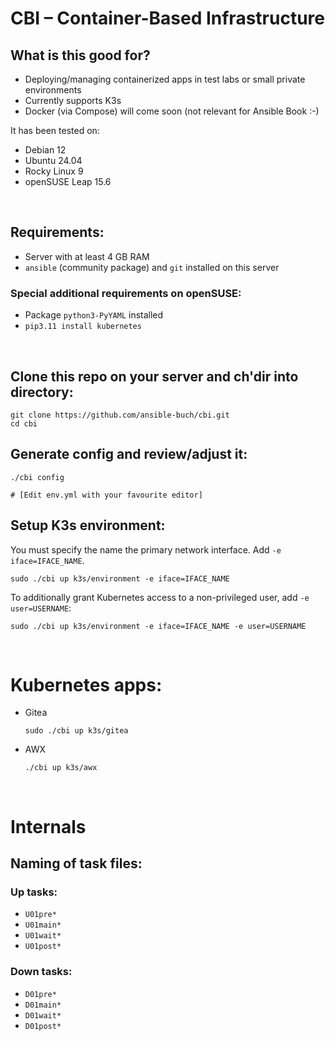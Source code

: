 # CBI &ndash; Container-Based Infrastructure

## What is this good for?

- Deploying/managing containerized apps in test labs or small private
  environments
- Currently supports K3s
- Docker (via Compose) will come soon (not relevant for Ansible Book :-)

It has been tested on:

- Debian 12
- Ubuntu 24.04
- Rocky Linux 9
- openSUSE Leap 15.6

<br/>

## Requirements:

- Server with at least 4 GB RAM
- `ansible` (community package) and `git` installed on this server

### Special additional requirements on openSUSE:
- Package `python3-PyYAML` installed
- `pip3.11 install kubernetes`

<br/>

## Clone this repo on your server and ch'dir into directory:

```
git clone https://github.com/ansible-buch/cbi.git
cd cbi
```

## Generate config and review/adjust it:
```
./cbi config

# [Edit env.yml with your favourite editor]
```


## Setup K3s environment:

You must specify the name the primary network interface.
Add `-e iface=IFACE_NAME`.

```
sudo ./cbi up k3s/environment -e iface=IFACE_NAME
```

To additionally grant Kubernetes access to a non-privileged user,
add `-e user=USERNAME`:

```
sudo ./cbi up k3s/environment -e iface=IFACE_NAME -e user=USERNAME
```


<br/>


# Kubernetes apps:

- Gitea
  ```
  sudo ./cbi up k3s/gitea
  ```

- AWX
  ```
  ./cbi up k3s/awx
  ```





<br/>



# Internals

## Naming of task files:

### Up tasks:
- `U01pre*`
- `U01main*`
- `U01wait*`
- `U01post*`

### Down tasks:
- `D01pre*`
- `D01main*`
- `D01wait*`
- `D01post*`









<!--
## Start apps/init:
```
./cbi start apps/init
```

## Start step-ca (if needed):
```
./cbi start apps/base/step-ca
```

## Start Traefik (the most important part of the puzzle :-)
```
./cbi start apps/base/traefik
```


## Apps:

- Development (Gitea)
  ```
  ./cbi start apps/development/gitea
  ```
